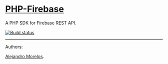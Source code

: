 [PHP-Firebase](https://github.com/adrorocker/php-firebase)
===================================

A PHP SDK for Firebase REST API.

[![Build status][Master image]][Master]


-----------------------------------

Authors:

[Alejandro Morelos](https://github.com/adrorocker). 

  [Master]: https://travis-ci.org/adrorocker/php-firebase/
  [Master image]: https://travis-ci.org/adrorocker/php-firebase.svg?branch=master